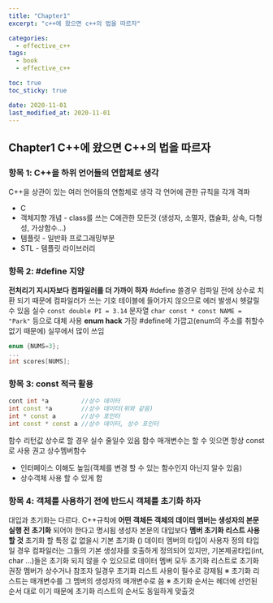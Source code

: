 ```yaml
---
title: "Chapter1"
excerpt: "c++에 왔으면 c++의 법을 따르자"

categories:
  - effective_c++
tags:
  - book
  - effective_c++

toc: true
toc_sticky: true

date: 2020-11-01
last_modified_at: 2020-11-01
---
```


 ## Chapter1 C++에 왔으면 C++의 법을 따르자

### 항목 1: C++을 하위 언어들의 연합체로 생각
 C++을 상관이 있는 여러 언어들의 연합체로 생각
 각 언어에 관한 규칙을 각개 격파
 * C
 * 객체지향 개념 - class를 쓰는 C에관한 모든것 (생성자, 소멸자, 캡슐화, 상속, 다형성, 가상함수...)
 * 템플릿 - 일반화 프로그래밍부분
 * STL - 템플릿 라이브러리
 
### 항목 2: #define 지양
**전처리기 지시자보다 컴파일러를 더 가까이 하자**
#define 쓸경우 컴파일 전에 상수로 치환 되기 때문에 컴파일러가 쓰는 기호 테이블에 들어가지 않으므로 에러 발생시 헷갈릴수 있음
실수  `const double PI = 3.14`
문자열 `char const * const NAME = "Park"`
등으로 대체 사용
**enum hack**
가장 #define에 가깝고(enum의 주소를 취할수 없기 때문에) 실무에서 많이 쓰임
```c++
enum {NUMS=3};
...
int scores[NUMS];
```

### 항목 3: const 적극 활용
```c++
cont int *a			//상수 데이터
int const *a		//상수 데이터(위와 같음)
int * const a		//상수 포인터
int const * const a	//상수 데이터, 상수 포인터
```
함수 리턴값 상수로 할 경우 실수 줄일수 있음
함수 매개변수는 할 수 잇으면 항상 const로 사용 권고
상수멤버함수
- 인터페이스 이해도 높임(객체를 변경 할 수 있는 함수인지 아닌지 알수 있음)
- 상수객체 사용 할 수 있게 함




### 항목 4: 객체를 사용하기 전에 반드시 객체를 초기화 하자
대입과 초기화는 다르다.
C++규칙에 **어떤 객체든 객체의 데이터 멤버는 생성자의 본문 실행 전 초기화** 되어야 한다고 명시됨
생성자 본문의 대입보다 **멤버 초기화 리스트 사용 할 것**
초기화 할 특정 값 없을시 기본 초기화 ()
데이터 멤버의 타입이 사용자 정의 타입일 경우 컴파일러는 그들의 기본 생성자를 호출하게 정의되어 있지만,
기본제공타입(int, char ...)들은 초기화 되지 않을 수 있으므로 데이터 멤버 모두 초기화 리스트로 초기화 권장
멤버가 상수거나 참조자 일경우 초기화 리스트 사용이 필수로 강제됨
※ 초기화 리스트는 매개변수를 그 멤버의 생성자의 매개변수로 씀
※ 초기화 순서는 헤더에 선언된 순서 대로 이기 때문에 초기화 리스트의 순서도 동일하게 맞출것
